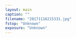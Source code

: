 ```yaml
---
layout: main
caption: ""
filename: "20171116215331.jpg"
fstop: "Unknown"
exposure: "Unknown"
---
```

